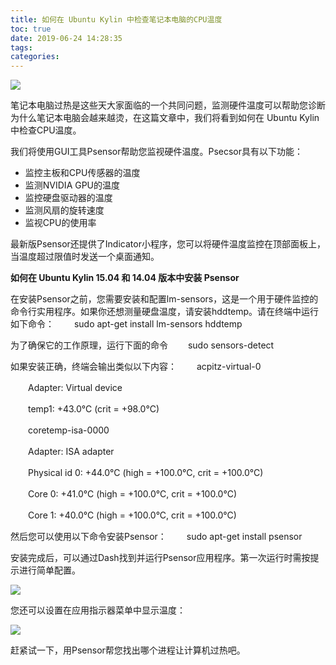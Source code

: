 ```yaml
---
title: 如何在 Ubuntu Kylin 中检查笔记本电脑的CPU温度
toc: true
date: 2019-06-24 14:28:35
tags:
categories:
---
```



![](http://www.ubuntukylin.com/upload/images/tempreture0.png)

笔记本电脑过热是这些天大家面临的一个共同问题，监测硬件温度可以帮助您诊断为什么笔记本电脑会越来越烫，在这篇文章中，我们将看到如何在 Ubuntu Kylin 中检查CPU温度。

我们将使用GUI工具Psensor帮助您监视硬件温度。Psecsor具有以下功能：

 * 监控主板和CPU传感器的温度
 * 监测NVIDIA GPU的温度
 * 监控硬盘驱动器的温度
 * 监测风扇的旋转速度
 * 监视CPU的使用率

最新版Psensor还提供了Indicator小程序，您可以将硬件温度监控在顶部面板上，当温度超过限值时发送一个桌面通知。

**如何在 Ubuntu Kylin 15.04 和 14.04 版本中安装 Psensor**

在安装Psensor之前，您需要安装和配置lm-sensors，这是一个用于硬件监控的命令行实用程序。如果你还想测量硬盘温度，请安装hddtemp。请在终端中运行如下命令：
　　sudo apt-get install lm-sensors hddtemp

为了确保它的工作原理，运行下面的命令
　　sudo sensors-detect

如果安装正确，终端会输出类似以下内容：
　　acpitz-virtual-0

　　Adapter: Virtual device

　　temp1: +43.0°C (crit = +98.0°C)

　　coretemp-isa-0000　

　　Adapter: ISA adapter

　　Physical id 0: +44.0°C (high = +100.0°C, crit = +100.0°C)

　　Core 0: +41.0°C (high = +100.0°C, crit = +100.0°C)

　　Core 1: +40.0°C (high = +100.0°C, crit = +100.0°C)

然后您可以使用以下命令安装Psensor：
　　sudo apt-get install psensor

安装完成后，可以通过Dash找到并运行Psensor应用程序。第一次运行时需按提示进行简单配置。

![](http://www.ubuntukylin.com/upload/images/tempreture1.png)

您还可以设置在应用指示器菜单中显示温度：

![](http://www.ubuntukylin.com/upload/images/tempreture2.png)

赶紧试一下，用Psensor帮您找出哪个进程让计算机过热吧。

